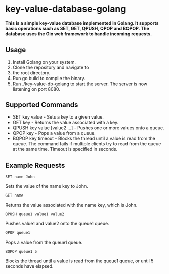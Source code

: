 # key-value-database-golang
#### This is a simple key-value database implemented in Golang. It supports basic operations such as SET, GET, QPUSH, QPOP and BQPOP. The database uses the Gin web framework to handle incoming requests.

## Usage

 1. Install Golang on your system. 
 2. Clone the repository and navigate to
 3. the root directory. 
 4. Run go build to compile the binary. 
 5. Run  ./key-value-db-golang to start the server. 
                The server is now listening on port 8080.

## Supported Commands

 - SET key value - Sets a key to a given value. 
 - GET key - Returns the value associated with a key. 
 - QPUSH key value [value2 ...] - Pushes one or more values onto a queue. 
 - QPOP key - Pops a value from a queue. 
 - BQPOP key timeout - Blocks the thread until a value is read from the queue. The command fails if multiple clients try to read from the queue at the same time. Timeout is specified in seconds.

## Example Requests

    SET name John

Sets the value of the name key to John.

    GET name

Returns the value associated with the name key, which is John.

    QPUSH queue1 value1 value2

Pushes value1 and value2 onto the queue1 queue.

    QPOP queue1

Pops a value from the queue1 queue.

    BQPOP queue1 5

Blocks the thread until a value is read from the queue1 queue, or until 5 seconds have elapsed.
